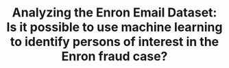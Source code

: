 ---
layout: default
img: enron.tiff
category: Portfolio
title: Analyzing the Enron Email Dataset:<br>Is it possible to use machine learning to identify persons of interest in the Enron fraud case?
description: |
  <p class="lead"> Enron was the source of one of the largest corporate fraud cases in history. Fortunately, much of the information involved in the case has been since released publicly, including actual emails sent by Enron employees and financial compensation information for many Enron employees. Is it possible to use machine learning algorithms to exploit relationships and patterns in that data to identify persons of interest (POIs) in the fraud case? This project involved determining the best information (or features) to use in the financial and email data, testing/training four different machine learning algorithms, optimizing their performance, and selecting the best algorithm. <br><br>To find out which algorithm performed the best, you can <a target="_blank" href="http://broadwater.io/identifying-fraud-from-enron-email">read my analysis here</a>, or look at the <a target="_blank" href="https://github.com/davidbroadwater/identifying-fraud-from-enron-email">code used</a> to create it. This project was completed as part of the <a target="_blank" href="https://www.udacity.com/course/nd002">Udacity Data Analyst Nanodegree</a>.<br><br> Skills used: Python, Machine Learning, Naive Bayes, Decision Tree, Support Vector Machine (SVM), Scikit-Learn, Feature Selection, Cross-Validation, Algorithm Evaluation/Selection, Text-Learning, NLTK.</p>

---